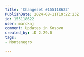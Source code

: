 ```yaml
---
Title: 'Changeset #155118622'
PublishDate: 2024-08-11T19:22:23Z
id: 155118622
user: marcknj
comment: Updates in Kosovo
created_by: iD 2.29.0
tags:
- Montenegro

---
```

